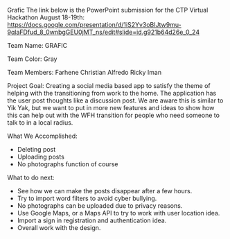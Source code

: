 Grafic
The link below is the PowerPoint submission for the CTP Virtual Hackathon August 18-19th: https://docs.google.com/presentation/d/1iS2Yv3oBIJtw9mu-9qlaFDfud_8_0wnbgGEU0jMT_ns/edit#slide=id.g921b64d26e_0_24

Team Name: GRAFIC

Team Color: Gray

Team Members: Farhene Christian Alfredo Ricky Iman

Project Goal: Creating a social media based app to satisfy the theme of helping with the transitioning from work to the home. The application has the user post thoughts like a discussion post. We are aware this is similar to Yik Yak, but we want to put in more new features and ideas to show how this can help out with the WFH transition for people who need someone to talk to in a local radius.


What We Accomplished:
- Deleting post
- Uploading posts
- No photographs function of course

What to do next:

- See how we can make the posts disappear after a few hours.
- Try to import word filters to avoid cyber bullying.
- No photographs can be uploaded due to privacy reasons.
- Use Google Maps, or a Maps API to try to work with user location idea.
- Import a sign in registration and authentication idea.
- Overall work with the design.
